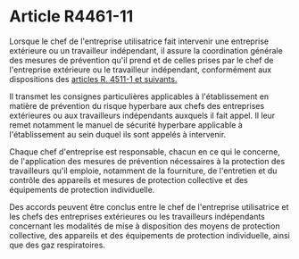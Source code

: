 # Article R4461-11

Lorsque le chef de l'entreprise utilisatrice fait intervenir une entreprise extérieure ou un travailleur indépendant, il assure la coordination générale des mesures de prévention qu'il prend et de celles prises par le chef de l'entreprise extérieure ou le travailleur indépendant, conformément aux dispositions des [articles R. 4511-1 et suivants.][1] 
  
  
Il transmet les consignes particulières applicables à l'établissement en matière de prévention du risque hyperbare aux chefs des entreprises extérieures ou aux travailleurs indépendants auxquels il fait appel. Il leur remet notamment le manuel de sécurité hyperbare applicable à l'établissement au sein duquel ils sont appelés à intervenir. 
  
  
Chaque chef d'entreprise est responsable, chacun en ce qui le concerne, de l'application des mesures de prévention nécessaires à la protection des travailleurs qu'il emploie, notamment de la fourniture, de l'entretien et du contrôle des appareils et mesures de protection collective et des équipements de protection individuelle. 
  
  
Des accords peuvent être conclus entre le chef de l'entreprise utilisatrice et les chefs des entreprises extérieures ou les travailleurs indépendants concernant les modalités de mise à disposition des moyens de protection collective, des appareils et des équipements de protection individuelle, ainsi que des gaz respiratoires.

 [1]: /affichCodeArticle.do?cidTexte=LEGITEXT000006072050&idArticle=LEGIARTI000018491526&dateTexte=&categorieLien=cid